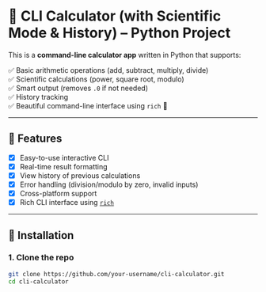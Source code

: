 # 🧮 CLI Calculator (with Scientific Mode & History) – Python Project

This is a **command-line calculator app** written in Python that supports:

✅ Basic arithmetic operations (add, subtract, multiply, divide)  
✅ Scientific calculations (power, square root, modulo)  
✅ Smart output (removes `.0` if not needed)  
✅ History tracking  
✅ Beautiful command-line interface using `rich` 🎨

---

## 🔧 Features

- [x] Easy-to-use interactive CLI
- [x] Real-time result formatting
- [x] View history of previous calculations
- [x] Error handling (division/modulo by zero, invalid inputs)
- [x] Cross-platform support
- [x] Rich CLI interface using [`rich`](https://github.com/Textualize/rich)

---

## 🚀 Installation

### 1. Clone the repo

```bash
git clone https://github.com/your-username/cli-calculator.git
cd cli-calculator
